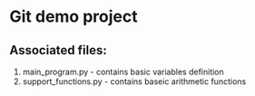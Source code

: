 # Git demo project

## Associated files:

1. main_program.py - contains basic variables definition
2. support_functions.py - contains baseic arithmetic functions